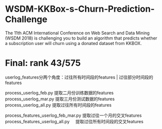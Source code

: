 # WSDM-KKBox-s-Churn-Prediction-Challenge
The 11th ACM International Conference on Web Search and Data Mining (WSDM 2018) is challenging you to build an algorithm that predicts whether a subscription user will churn using a donated dataset from KKBOX.

# Final:  rank 43/575

userlog_features分两个角度：过往所有时间段的features | 过往部分时间段的features <br>

process_userlog_feb.py 提取二月份训练数据的features <br>
process_userlog_mar.py 提取三月份测试数据的features <br>
process_userlog_all.py 提取过往所有时间段的features <br>

process_features_userlog_feb_mar.py 提取过往一个月的交叉features <br>
process_features_userlog_all.py     提取过往所有时间段的交叉features <br>
